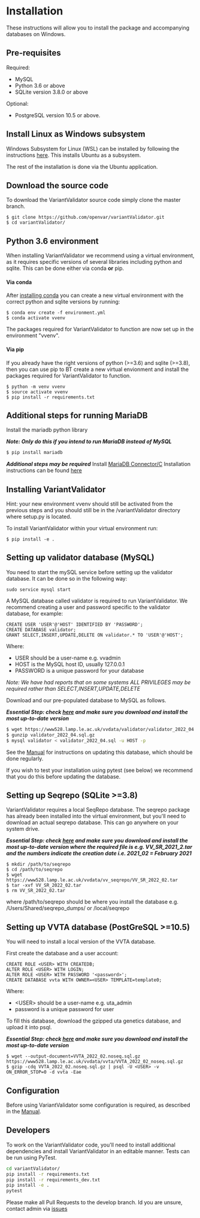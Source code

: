 # Installation

These instructions will allow you to install the package and accompanying databases on Windows.

## Pre-requisites

Required:
* MySQL
* Python 3.6 or above
* SQLite version 3.8.0 or above

Optional:
* PostgreSQL version 10.5 or above. 

## Install Linux as Windows subsystem
Windows Subsystem for Linux (WSL) can be installed by following the instructions [here](https://ubuntu.com/tutorials/install-ubuntu-on-wsl2-on-windows-11-with-gui-support#1-overview). This installs Ubuntu as a subsystem. 

The rest of the installation is done via the Ubuntu application. 

## Download the source code

To download the VariantValidator source code simply clone the master branch.

```
$ git clone https://github.com/openvar/variantValidator.git
$ cd variantValidator/
```

## Python 3.6 environment

When installing VariantValidator we recommend using a virtual environment, as it requires specific versions of several libraries including python and sqlite. This can be done either via conda **or** pip.

#### Via conda  
After [installing conda](https://docs.conda.io/projects/conda/en/latest/user-guide/install/) you can create a new virtual environment with the correct python and sqlite versions by running:
```
$ conda env create -f environment.yml
$ conda activate vvenv
```
The packages required for VariantValidator to function are now set up in the environment "vvenv".

#### Via pip

If you already have the right versions of python (>=3.6) and sqlite (>=3.8), then you can use pip to BT create a new virtual envionment and install the packages required for VariantValidator to function.

```
$ python -m venv vvenv
$ source activate vvenv
$ pip install -r requirements.txt
```

## Additional steps for running MariaDB
Install the mariadb python library

***Note: Only do this if you intend to run MariaDB instead of MySQL***

```bash
$ pip install mariadb
```

***Additional steps may be required***
Install [MariaDB Connector/C](https://downloads.mariadb.com/Connectors/c/)
Installation instructions can be found [here](https://mariadb.com/kb/en/about-mariadb-connector-c/) 

## Installing VariantValidator

Hint: your new environment vvenv should still be activated from the previous steps and you should still be in the /variantValidator directory where setup.py is located.

To install VariantValidator within your virtual environment run:

```
$ pip install -e .
```

## Setting up validator database (MySQL)

You need to start the mySQL service before setting up the validator database. It can be done so in the following way:

```
sudo service mysql start
```

A MySQL database called validator is required to run VariantValidator. We recommend creating a user and password specific to the
validator database, for example:

```mysql
CREATE USER 'USER'@'HOST' IDENTIFIED BY 'PASSWORD';
CREATE DATABASE validator;
GRANT SELECT,INSERT,UPDATE,DELETE ON validator.* TO 'USER'@'HOST';
```

Where:
- USER should be a user-name e.g. vvadmin
- HOST is the MySQL host ID, usually 127.0.0.1
- PASSWORD is a unique password for your database

*Note: We have had reports that on some systems ALL PRIVILEGES may be required rather than SELECT,INSERT,UPDATE,DELETE*

Download and our pre-populated database to MySQL as follows. 

***Essential Step: check [here](https://www528.lamp.le.ac.uk/vvdata/validator/) and make sure you download and install the most up-to-date version***

```bash
$ wget https://www528.lamp.le.ac.uk/vvdata/validator/validator_2022_04.sql.gz
$ gunzip validator_2022_04.sql.gz
$ mysql validator < validator_2022_04.sql -u HOST -p
```

See the [Manual](MANUAL.md) for instructions on updating this database, which should be done regularly.

If you wish to test your installation using pytest (see below) we recommend that you do this before updating the database. 

## Setting up Seqrepo (SQLite >=3.8)

VariantValidator requires a local SeqRepo database. The seqrepo package has already been installed into the virtual environment, but you'll need to download an actual seqrepo database. This can go anywhere on your system drive.

***Essential Step: check [here](https://www528.lamp.le.ac.uk/vvdata/vv_seqrepo/) and make sure you download and install the most up-to-date version where the required file is
 e.g. VV_SR_2021_2.tar and the numbers indicate the creation date i.e. 2021_02 = February 2021***

```
$ mkdir /path/to/seqrepo
$ cd /path/to/seqrepo
$ wget https://www528.lamp.le.ac.uk/vvdata/vv_seqrepo/VV_SR_2022_02.tar
$ tar -xvf VV_SR_2022_02.tar
$ rm VV_SR_2022_02.tar
```
where /path/to/seqrepo should be where you install the database e.g. /Users/Shared/seqrepo_dumps/ or /local/seqrepo


## Setting up VVTA database (PostGreSQL >=10.5)

You will need to install a local version of the VVTA database. 

First create the database and a user account:

```psql
CREATE ROLE <USER> WITH CREATEDB;
ALTER ROLE <USER> WITH LOGIN;
ALTER ROLE <USER> WITH PASSWORD '<password>';
CREATE DATABASE vvta WITH OWNER=<USER> TEMPLATE=template0;
```

Where:
- \<USER\> should be a user-name e.g. uta_admin
- password is a unique password for user

To fill this database, download the gzipped uta genetics database, and upload it into psql.

***Essential Step: check [here](https://www528.lamp.le.ac.uk/vvdata/vvta/) and make sure you download and install the most up-to-date version***

```
$ wget --output-document=VVTA_2022_02.noseq.sql.gz https://www528.lamp.le.ac.uk/vvdata/vvta/VVTA_2022_02_noseq.sql.gz
$ gzip -cdq VVTA_2022_02.noseq.sql.gz | psql -U <USER> -v ON_ERROR_STOP=0 -d vvta -Eae
```

## Configuration

Before using VariantValidator some configuration is required, as described in the [Manual](MANUAL.md).

## Developers

To work on the VariantValidator code, you'll need to install additional dependencies and install VariantValidator in an editable manner. Tests can be run using PyTest.

```bash
cd variantValidator/
pip install -r requirements.txt
pip install -r requirements_dev.txt
pip install -e .
pytest
```
  
Please make all Pull Requests to the develop branch. Id you are unsure, contact admin via [issues](https://github.com/openvar/variantValidator/issues)
